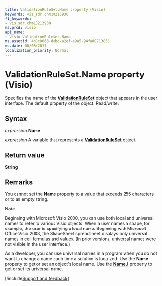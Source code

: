```yaml
---
title: ValidationRuleSet.Name property (Visio)
keywords: vis_sdr.chm18213930
f1_keywords:
- vis_sdr.chm18213930
ms.prod: visio
api_name:
- Visio.ValidationRuleSet.Name
ms.assetid: 4b8c8063-debc-a2ef-a9a5-94fa88713858
ms.date: 06/08/2017
localization_priority: Normal
---
```



# ValidationRuleSet.Name property (Visio)

Specifies the name of the  **[ValidationRuleSet](Visio.ValidationRuleSet.md)** object that appears in the user interface. The default property of the object. Read/write.


## Syntax

_expression_.**Name**

_expression_ A variable that represents a **[ValidationRuleSet](Visio.ValidationRuleSet.md)** object.


## Return value

 **String**


## Remarks

You cannot set the  **Name** property to a value that exceeds 255 characters or to an empty string.




> [!NOTE] 
> Beginning with Microsoft Visio 2000, you can use both local and universal names to refer to various Visio objects. When a user names a shape, for example, the user is specifying a local name. Beginning with Microsoft Office Visio 2003, the ShapeSheet spreadsheet displays only universal names in cell formulas and values. (In prior versions, universal names were not visible in the user interface.) 

As a developer, you can use universal names in a program when you do not want to change a name each time a solution is localized. Use the  **Name** property to get or set an object's local name. Use the **[NameU](Visio.ValidationRuleSet.NameU.md)** property to get or set its universal name.

[!include[Support and feedback](~/includes/feedback-boilerplate.md)]